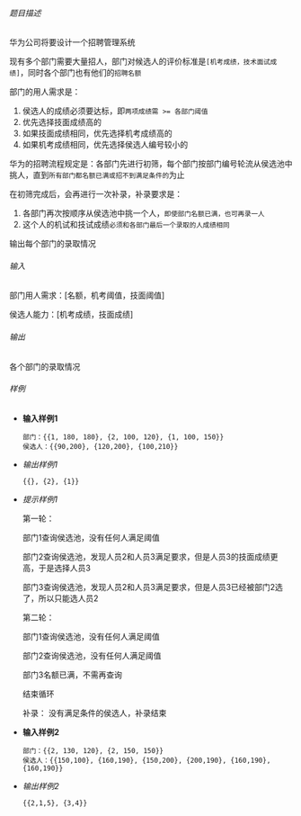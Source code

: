 ###### 题目描述

华为公司将要设计一个招聘管理系统

现有多个部门需要大量招人，部门对候选人的评价标准是`[机考成绩，技术面试成绩]`，同时各个部门也有他们的`招聘名额`

部门的用人需求是：

1. 侯选人的成绩必须要达标，即`两项成绩需 >= 各部门阈值`
2. 优先选择技面成绩高的
3. 如果技面成绩相同，优先选择机考成绩高的
4. 如果机考成绩相同，优先选择侯选人编号较小的

华为的招聘流程规定是：各部门先进行初筛，每个部门按部门编号轮流从侯选池中挑人，直到`所有部门都名额已满或招不到满足条件的`为止

在初筛完成后，会再进行一次补录，补录要求是：

1. 各部门再次按顺序从侯选池中挑一个人，`即使部门名额已满，也可再录一人`
2. 这个人的机试和技试成绩`必须和各部门最后一个录取的人成绩相同`

输出每个部门的录取情况

###### 输入

部门用人需求：[名额，机考阈值，技面阈值]

侯选人能力：[机考成绩，技面成绩]

###### 输出

各个部门的录取情况

###### 样例

- **输入样例1**

  ```
  部门：{{1, 180, 180}, {2, 100, 120}, {1, 100, 150}}
  侯选人：{{90,200}, {120,200}, {100,210}}
  ```

- *输出样例1*

  ```
  {{}, {2}, {1}}
  ```

- *提示样例1*

  第一轮：

    部门1查询侯选池，没有任何人满足阈值

    部门2查询侯选池，发现人员2和人员3满足要求，但是人员3的技面成绩更高，于是选择人员3

    部门3查询侯选池，发现人员2和人员3满足要求，但是人员3已经被部门2选了，所以只能选人员2

  第二轮：
    
    部门1查询侯选池，没有任何人满足阈值

    部门2查询侯选池，没有任何人满足阈值

    部门3名额已满，不需再查询

  结束循环

  补录：
    没有满足条件的侯选人，补录结束


- **输入样例2**

  ```
  部门：{{2, 130, 120}, {2, 150, 150}}
  侯选人：{{150,100}, {160,190}, {150,200}, {200,190}, {160,190}, {160,190}}
  ```

- *输出样例2*

  ```
  {{2,1,5}, {3,4}}
  ```
